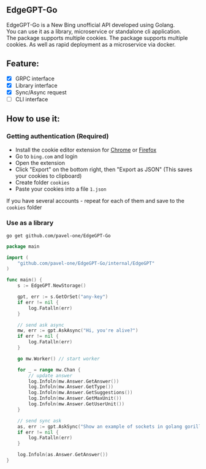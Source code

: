 ## EdgeGPT-Go

EdgeGPT-Go is a New Bing unofficial API developed using Golang.  
You can use it as a library, microservice or standalone cli application.  
The package supports multiple cookies.
The package supports multiple cookies. As well as rapid deployment as a microservice via docker.

## Feature:
- [x] GRPC interface
- [x] Library interface
- [x] Sync/Async request
- [ ] CLI interface

## How to use it:

### Getting authentication (Required)
- Install the cookie editor extension for [Chrome](https://chrome.google.com/webstore/detail/cookie-editor/hlkenndednhfkekhgcdicdfddnkalmdm) or [Firefox](https://addons.mozilla.org/en-US/firefox/addon/cookie-editor/)
- Go to `bing.com` and login
- Open the extension
- Click "Export" on the bottom right, then "Export as JSON" (This saves your cookies to clipboard)
- Create folder `cookies`
- Paste your cookies into a file `1.json`

If you have several accounts - repeat for each of them and save to the `cookies` folder

### Use as a library
`go get github.com/pavel-one/EdgeGPT-Go`   

```go
package main

import (
	"github.com/pavel-one/EdgeGPT-Go/internal/EdgeGPT"
)

func main() {
	s := EdgeGPT.NewStorage()

	gpt, err := s.GetOrSet("any-key")
	if err != nil {
		log.Fatalln(err)
	}

	// send ask async
	mw, err := gpt.AskAsync("Hi, you're alive?")
	if err != nil {
		log.Fatalln(err)
	}

	go mw.Worker() // start worker

	for _ = range mw.Chan {
		// update answer
		log.Infoln(mw.Answer.GetAnswer())
		log.Infoln(mw.Answer.GetType())
		log.Infoln(mw.Answer.GetSuggestions())
		log.Infoln(mw.Answer.GetMaxUnit())
		log.Infoln(mw.Answer.GetUserUnit())
	}

	// send sync ask
	as, err := gpt.AskSync("Show an example of sockets in golang gorilla")
	if err != nil {
		log.Fatalln(err)
	}

	log.Infoln(as.Answer.GetAnswer())
}

```